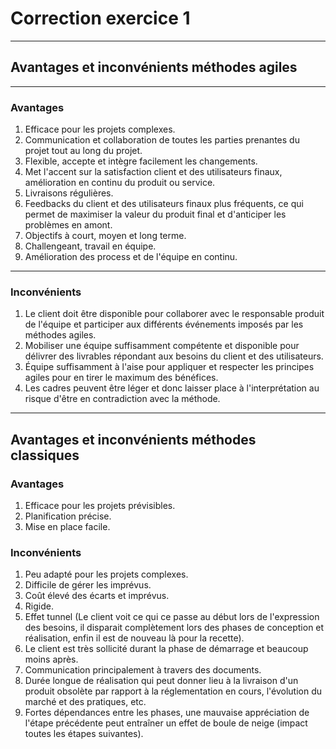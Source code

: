 # Correction exercice 1

---

## Avantages et inconvénients méthodes agiles

---

### Avantages

1. Efficace pour les projets complexes.
2. Communication et collaboration de toutes les parties prenantes du projet tout au long du projet.
3. Flexible, accepte et intègre facilement les changements.
4. Met l'accent sur la satisfaction client et des utilisateurs finaux, amélioration en continu du produit ou service.
5. Livraisons régulières.
6. Feedbacks du client et des utilisateurs finaux plus fréquents, ce qui permet de maximiser la valeur du produit final et d'anticiper les problèmes en amont.
7. Objectifs à court, moyen et long terme.
8. Challengeant, travail en équipe.
9. Amélioration des process et de l'équipe en continu.

---

### Inconvénients

1. Le client doit être disponible pour collaborer avec le responsable produit de l'équipe et participer aux différents événements imposés par les méthodes agiles.
2. Mobiliser une équipe suffisamment compétente et disponible pour délivrer des livrables répondant aux besoins du client et des utilisateurs.
3. Équipe suffisamment à l'aise pour appliquer et respecter les principes agiles pour en tirer le maximum des bénéfices.
4. Les cadres peuvent être léger et donc laisser place à l'interprétation au risque d'être en contradiction avec la méthode.

---

## Avantages et inconvénients méthodes classiques

### Avantages

1. Efficace pour les projets prévisibles.
2. Planification précise.
3. Mise en place facile.

### Inconvénients

1. Peu adapté pour les projets complexes.
2. Difficile de gérer les imprévus.
3. Coût élevé des écarts et imprévus.
3. Rigide.
4. Effet tunnel (Le client voit ce qui ce passe au début lors de l'expression des besoins, il disparait complètement lors des phases de conception et réalisation, enfin il est de nouveau là pour la recette).
5. Le client est très sollicité durant la phase de démarrage et beaucoup moins après.
6. Communication principalement à travers des documents.
7. Durée longue de réalisation qui peut donner lieu à la livraison d'un produit obsolète par rapport à la réglementation en cours, l'évolution du marché et des pratiques, etc.
8. Fortes dépendances entre les phases, une mauvaise appréciation de l'étape précédente peut entraîner un effet de boule de neige (impact toutes les étapes suivantes).